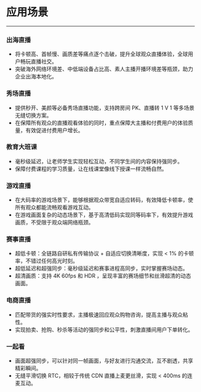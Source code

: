 # 应用场景

- - -

### 出海直播

- 将卡顿高、首帧慢、画质差等痛点逐个击破，提升全球观众直播体验，全球用户畅玩直播社交。
- 突破海外网络环境差、中低端设备占比高、素人主播开播环境差等瓶颈，助力企业出海本地化。


### 秀场直播

- 提供秒开、美颜等必备秀场直播功能，支持跨房间 PK、直播转 1 V 1 等多场景无缝切换方案。
- 在保障所有观众的直播观看体验的同时，重点保障大主播和付费用户的体验质量，有效促进付费用户增长。


### 教育大班课

- 毫秒级延迟，让老师学生实现轻松互动，不同学生间的内容保持强同步。
- 保障付费课程的学习质量，让在线课堂像线下授课一样流畅自然。


### 游戏直播

- 在大码率的游戏场景下，能够根据观众带宽自适应转码，有效降低卡顿率，使所有观众都能流畅观看游戏互动。
- 在游戏画面复杂的动态场景下，基于高清低码实现同等码率下，有效提升游戏画质，不受限于观众端网络瓶颈。


### 赛事直播

- 超低卡顿：全链路自研私有传输协议 + 自适应切换清晰度，实现 < 1% 的卡顿率，不错过任何高光时刻。
- 超低延迟和超强同步：毫秒级延迟和赛事进程高同步，实时掌握赛场动态。
- 超清画质：支持 4K 60fps 和 HDR ，呈现丰富的赛场细节和丝滑超清的动态画面。



### 电商直播

- 匹配带货的强实时性要求，主播极速回应观众购物咨询，提高主播与观众粘性。
- 实现拍卖、抢购、秒杀等活动的强同步和公平性，刺激直播间用户下单转化。

### 一起看

- 画面超强同步，可以针对同一帧画面，与好友进行沟通交流，互不剧透，共享精彩瞬间。
- 无缝平滑切换 RTC，相较于传统 CDN 直播上麦更丝滑，实现 < 400ms 的连麦互动。

<Content />

